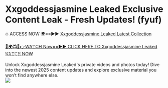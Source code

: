 # Xxgoddessjasmine Leaked Exclusive Content Leak - Fresh Updates! (fyuf)

🔥 ACCESS NOW 🌍==►► <a href="https://tinyurl.com/kvy9nzfs" rel="nofollow">Xxgoddessjasmine Leaked Latest Collection</a>
<br><br>
[🔴🌍📺📱👉WA𝚃CH Now==►► CLICK HERE TO Xxgoddessjasmine Leaked 𝚆𝙰𝚃𝙲𝙷 NOW](https://tinyurl.com/kvy9nzfs)
<br><br>
Unlock Xxgoddessjasmine Leaked's private videos and photos today! Dive into the newest 2025 content updates and explore exclusive material you won’t find anywhere else.
<br>
<a href="https://tinyurl.com/kvy9nzfs" rel="nofollow" data-target="animated-image.originalLink"><img src="https://camo.githubusercontent.com/8a4f000d20f83aca3bf7ec5f350d767afa0574a8a352519fd8cfa583a6f93a33/68747470733a2f2f692e696d6775722e636f6d2f644a486b345a712e676966" data-canonical-src="https://i.imgur.com/dJHk4Zq.gif" style="max-width: 100%; display: inline-block;" data-target="animated-image.originalImage"></a>
<br>
